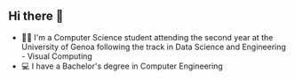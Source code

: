 ## Hi there 👋

- 👨‍🎓 I'm a Computer Science student attending the second year at the University of Genoa following the track in Data Science and Engineering - Visual Computing 
- 💻 I have a Bachelor's degree in Computer Engineering
